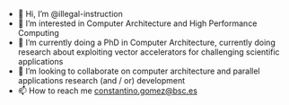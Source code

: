 - 👋 Hi, I’m @illegal-instruction
- 👀 I’m interested in Computer Architecture and High Performance Computing
- 🌱 I’m currently doing a PhD in Computer Architecture, currently doing research about exploiting vector accelerators for challenging scientific applications
- 💞️ I’m looking to collaborate on computer architecture and parallel applications research (and / or) development 
- 📫 How to reach me constantino.gomez@bsc.es

<!---
illegal-instruction/illegal-instruction is a ✨ special ✨ repository because its `README.md` (this file) appears on your GitHub profile.
You can click the Preview link to take a look at your changes.
--->
